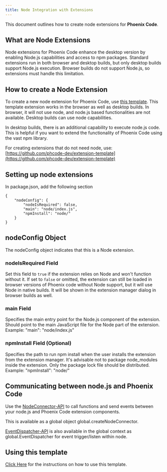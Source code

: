 ```yaml
---
title: Node Integration with Extensions
---
```


This document outlines how to create node extensions for **Phoenix Code**.

## What are Node Extensions

Node extensions for Phoenix Code enhance the desktop version by enabling Node.js capabilities and access to npm packages. Standard extensions run in both browser and desktop builds, but only desktop builds support Node.js execution. Browser builds do not support Node.js, so extensions must handle this limitation.

## How to create a Node Extension

To create a new node extension for Phoenix Code, use [this template](https://github.com/phcode-dev/extension-node-template). This template extension works in the browser as well as desktop builds. In browser, it will not use node, and node.js based functionalities are not available. Desktop builds can use node capabilities.

In desktop builds, there is an additional capability to execute node.js code. This is helpful if you want to extend the functionality of Phoenix Code using the vast npm library.

For creating extensions that do not need node, use: [https://github.com/phcode-dev/extension-template](https://github.com/phcode-dev/extension-template)


## Setting up node extensions

In package.json, add the following section

```
{
    "nodeConfig": {
        "nodeIsRequired": false,
        "main": "node/index.js",
        "npmInstall": "node/"
    }
}
```

## nodeConfig Object

The nodeConfig object indicates that this is a Node extension.
### nodeIsRequired Field

Set this field to `true` if the extension relies on Node and won't function without it.
If set to `false` or omitted, the extension can still be loaded in browser versions of Phoenix code without Node support, but it will use Node in native builds.
It will be shown in the extension manager dialog in browser builds as well.

### main Field

Specifies the main entry point for the Node.js component of the extension.
Should point to the main JavaScript file for the Node part of the extension.
Example: "main": "node/index.js"

### npmInstall Field (Optional)

Specifies the path to run npm install when the user installs the extension from the extension manager.
It's advisable not to package node_modules inside the extension. Only the package lock file should be distributed.
Example: "npmInstall": "node/"

## Communicating between node.js and Phoenix Code

Use the [NodeConnector-API](https://docs.phcode.dev/api/API-Reference/NodeConnector) to call functions and send events between your node.js and Phoenix Code extension components.

This is available as a global object global.createNodeConnector.

[EventDispatcher-API](https://docs.phcode.dev/api/API-Reference/utils/EventDispatcher) is also available in the global context as global.EventDispatcher for event trigger/listen within node.


## Using this template
[Click Here](https://github.com/phcode-dev/extension-node-template/blob/main/README.md#using-this-template) for the instructions on how to use this template.